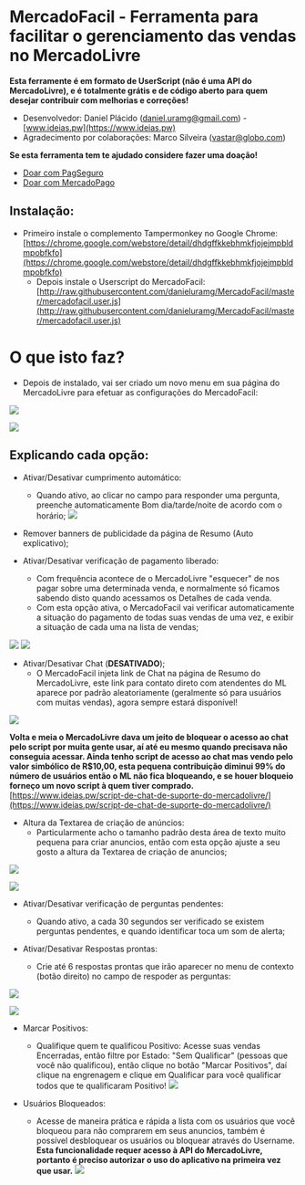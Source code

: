 
# MercadoFacil - Ferramenta para facilitar o gerenciamento das vendas no MercadoLivre
**Esta ferramente é em formato de UserScript (não é uma API do MercadoLivre), e é totalmente grátis e de código aberto para quem desejar contribuir com melhorias e correções!**

 - Desenvolvedor: Daniel Plácido (daniel.uramg@gmail.com) - [www.ideias.pw](https://www.ideias.pw)
 - Agradecimento por colaborações: Marco Silveira (vastar@globo.com)

**Se esta ferramenta tem te ajudado considere fazer uma doação!**

 - [Doar com
   PagSeguro](https://pagseguro.uol.com.br/checkout/v2/donation.html?currency=BRL&receiverEmail=daniel.uramg@gmail.com)
 - [Doar com
   MercadoPago](https://www.mercadopago.com/mlb/checkout/start?pref_id=152504742-5ace1e3c-2f5b-455f-bc11-00cff180a598)

## Instalação:
- Primeiro instale o complemento Tampermonkey no Google Chrome: [https://chrome.google.com/webstore/detail/dhdgffkkebhmkfjojejmpbldmpobfkfo](https://chrome.google.com/webstore/detail/dhdgffkkebhmkfjojejmpbldmpobfkfo)  
  - Depois instale o Userscript do MercadoFacil: [http://raw.githubusercontent.com/danieluramg/MercadoFacil/master/mercadofacil.user.js](http://raw.githubusercontent.com/danieluramg/MercadoFacil/master/mercadofacil.user.js)

# O que isto faz?
- Depois de instalado, vai ser criado um novo menu em sua página do MercadoLivre para efetuar as configurações do MercadoFacil:

![](https://mercadofacil.ideias.pw/imagens/menu.png)

![](https://mercadofacil.ideias.pw/imagens/config.png)

## Explicando cada opção:
- Ativar/Desativar cumprimento automático:
  - Quando ativo, ao clicar no campo para responder uma pergunta, preenche automaticamente Bom dia/tarde/noite de acordo com o horário;
![](https://mercadofacil.ideias.pw/imagens/cumprimento.png)

- Remover banners de publicidade da página de Resumo (Auto explicativo);

- Ativar/Desativar verificação de pagamento liberado:
  - Com frequência acontece de o MercadoLivre "esquecer" de nos pagar sobre uma determinada venda, e normalmente só ficamos sabendo disto quando acessamos os Detalhes de cada venda.
  - Com esta opção ativa, o MercadoFacil vai verificar automaticamente a situação do pagamento de todas suas vendas de uma vez, e exibir a situação de cada uma na lista de vendas;

![](https://mercadofacil.ideias.pw/imagens/pgto_bloq1.png)
![](https://mercadofacil.ideias.pw/imagens/pgto_bloq2.png)

- Ativar/Desativar Chat (**DESATIVADO**);
  - O MercadoFacil injeta link de  Chat na página de Resumo do MercadoLivre, este link para contato direto com atendentes do ML aparece por padrão aleatoriamente (geralmente só para usuários com muitas vendas), agora sempre estará disponível!
  
![](https://mercadofacil.ideias.pw/imagens/chat.png)

**Volta e meia o MercadoLivre dava um jeito de bloquear o acesso ao chat pelo script por muita gente usar, aí até eu mesmo quando precisava não conseguia acessar.
Ainda tenho script de acesso ao chat mas vendo pelo valor simbólico de R$10,00, esta pequena contribuição diminui 99% do número de usuários então o ML não fica bloqueando, e se houer bloqueio forneço um novo script à quem tiver comprado.**
[https://www.ideias.pw/script-de-chat-de-suporte-do-mercadolivre/](https://www.ideias.pw/script-de-chat-de-suporte-do-mercadolivre/)

- Altura da Textarea de criação de anúncios:
  - Particularmente acho o tamanho padrão desta área de texto muito pequena para criar anuncios, então com esta opção ajuste a seu gosto a altura da Textarea de criação de anuncios;
 
![](https://mercadofacil.ideias.pw/imagens/textarea.png)

![](https://mercadofacil.ideias.pw/imagens/textarea_depois.png)

- Ativar/Desativar verificação de perguntas pendentes:
  - Quando ativo, a cada 30 segundos ser verificado se existem perguntas pendentes, e quando identificar toca um som de alerta;

- Ativar/Desativar Respostas prontas:
  - Crie até 6 respostas prontas que irão aparecer no menu de contexto (botão direito) no campo de respoder as perguntas:
 
![](https://mercadofacil.ideias.pw/imagens/respostas.png)

![](https://mercadofacil.ideias.pw/imagens/respostas2.png)

- Marcar Positivos:
  - Qualifique quem te qualificou Positivo: Acesse suas vendas Encerradas, então filtre por Estado: "Sem Qualificar" (pessoas que você não qualificou), então clique no botão "Marcar Positivos", daí clique na engrenagem e clique em Qualificar para você qualificar todos que te qualificaram Positivo!
  ![](https://mercadofacil.ideias.pw/imagens/marcarpositivos.png)
  
 - Usuários Bloqueados:
   - Acesse de maneira prática e rápida a lista com os usuários que você bloqueou para não comprarem em seus anuncios, também é possível desbloquear os usuários ou bloquear através do Username. 
  **Esta funcionalidade requer acesso à API do MercadoLivre, portanto é preciso autorizar o uso do aplicativo na primeira vez que usar.**
   ![](https://mercadofacil.ideias.pw/imagens/lockusers.png)

